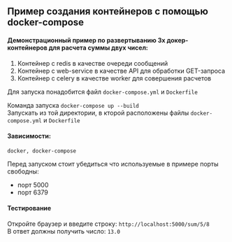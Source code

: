 ## Пример создания контейнеров с помощью docker-compose

#### Демонстрационный пример по развертыванию 3х докер-контейнеров для расчета суммы двух чисел: 
1. Контейнер с redis в качестве очереди сообщений
2. Контейнер с web-service в качестве API для обработки GET-запроса
3. Контейнер с celery в качестве worker для совершения расчетов

Для запуска понадобится файл `docker-compose.yml` и `Dockerfile`

Команда запуска `docker-compose up --build` \
Запускать из той директории, в кторой расположены файлы `docker-compose.yml` и `Dockerfile`

#### Зависимости: 
    docker, docker-compose

Перед запуском стоит убедиться что используемые в примере порты свободны: 
- порт 5000
- порт 6379

#### Тестирование
Откройте браузер и введите строку: `http://localhost:5000/sum/5/8` \
В ответ должны получить число: `13.0`